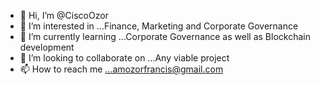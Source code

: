 - 👋 Hi, I’m @CiscoOzor
- 👀 I’m interested in ...Finance, Marketing and Corporate Governance
- 🌱 I’m currently learning ...Corporate Governance as well as Blockchain development 
- 💞️ I’m looking to collaborate on ...Any viable project
- 📫 How to reach me ...amozorfrancis@gmail.com

<!---
CiscoOzor/CiscoOzor is a ✨ special ✨ repository because its `README.md` (this file) appears on your GitHub profile.
You can click the Preview link to take a look at your changes.
--->
